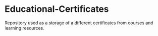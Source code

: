 # Educational-Certificates
 
Repository used as a storage of a different certificates from courses and learning resources.
